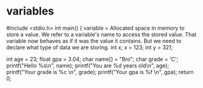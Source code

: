 # variables
#include &lt;stdio.h>
int main()
{      variable = Allocated space in memory to store a value. We refer to a variable's name to access the stored value. That variable now behaves as if it was the value it contains. But we need to declare what type of data we are storing.
int x;
x = 123;
int y = 321;

int age = 23;
float gpa = 3.04;
char name[] = "Bro";
char grade = 'C'; 
          printf("Hello %s\n", name);
          printf("You are %d years old\n", age);
          printf("Your grade is %c \n", grade);
          printf("Your gpa is %f \n", gpa);      return 0;
